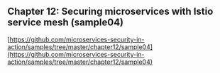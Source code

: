 ## Chapter 12: Securing microservices with Istio service mesh (sample04)

[https://github.com/microservices-security-in-action/samples/tree/master/chapter12/sample04](https://github.com/microservices-security-in-action/samples/tree/master/chapter12/sample04)
